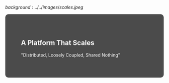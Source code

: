 $background:../../images/scales.jpeg$

<div style="border-radius: 10px;background-color: rgba(0, 0, 0, 0.7); color: #fff; padding: 50px;">

## A Platform That Scales

"Distributed, Loosely Coupled, Shared Nothing"